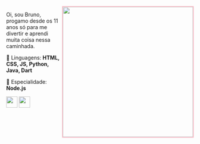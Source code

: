 <img src="https://i.pinimg.com/564x/6b/88/9e/6b889edd814d17af1a372e114242510f.jpg" style="border: 2px solid pink;" min-width="300px" max-width="300px" width="350px" align="right">

<p align="left"> 
  Oi, sou Bruno, progamo desde os 11 anos só para me divertir e aprendi muita coisa nessa caminhada.
</p>

<p align="left">
  🔧 Linguagens: <strong>HTML, CSS, JS, Python, Java, Dart</strong>
</p>

<p align="left">
  💼 Especialidade: <strong>Node.js</strong>
</p>

<p align="left">
  <a href="https://oboy.fun/" alt="Discord">
  <img src="https://cdn-icons-png.flaticon.com/512/4945/4945973.png" max-width="30px" width="30px" /></a>

  <a href="https://steamcommunity.com/id/brunooboy/" alt="Steam">
  <img src="https://cdn-icons-png.flaticon.com/512/3/3782.png" max-width="30px" width="30px"  /></a>
</p>
